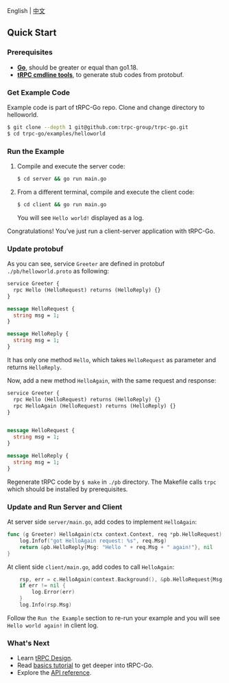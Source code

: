 English | [中文](quick_start.zh_CN.md)

## Quick Start

### Prerequisites

- **[Go](https://go.dev/doc/install)**, should be greater or equal than go1.18.
- **[tRPC cmdline tools](https://github.com/trpc-group/trpc-cmdline)**, to generate stub codes from protobuf.

### Get Example Code

Example code is part of tRPC-Go repo.
Clone and change directory to helloworld.
```bash
$ git clone --depth 1 git@github.com:trpc-group/trpc-go.git
$ cd trpc-go/examples/helloworld
```

### Run the Example

1. Compile and execute the server code:
   ```bash
   $ cd server && go run main.go
   ```
2. From a different terminal, compile and execute the client code:
   ```bash
   $ cd client && go run main.go
   ```
   You will see `Hello world!` displayed as a log.

Congratulations! You’ve just run a client-server application with tRPC-Go.

### Update protobuf

As you can see, service `Greeter` are defined in protobuf `./pb/helloworld.proto` as following:
```protobuf
service Greeter {
  rpc Hello (HelloRequest) returns (HelloReply) {}
}

message HelloRequest {
  string msg = 1;
}

message HelloReply {
  string msg = 1;
}
```
It has only one method `Hello`, which takes `HelloRequest` as parameter and returns `HelloReply`.

Now, add a new method `HelloAgain`, with the same request and response:
```protobuf
service Greeter {
  rpc Hello (HelloRequest) returns (HelloReply) {}
  rpc HelloAgain (HelloRequest) returns (HelloReply) {}
}


message HelloRequest {
  string msg = 1;
}

message HelloReply {
  string msg = 1;
}
```

Regenerate tRPC code by `$ make` in `./pb` directory.
The Makefile calls `trpc` which should be installed by prerequisites.

### Update and Run Server and Client

At server side `server/main.go`, add codes to implement `HelloAgain`:
```go
func (g Greeter) HelloAgain(ctx context.Context, req *pb.HelloRequest) (*pb.HelloReply, error) {
    log.Infof("got HelloAgain request: %s", req.Msg)
    return &pb.HelloReply{Msg: "Hello " + req.Msg + " again!"}, nil
}
```

At client side `client/main.go`, add codes to call `HelloAgain`:
```go
    rsp, err = c.HelloAgain(context.Background(), &pb.HelloRequest{Msg: "world"})
    if err != nil {
        log.Error(err)
    }
    log.Info(rsp.Msg)
```

Follow the `Run the Example` section to re-run your example and you will see `Hello world again!` in client log.

### What's Next

- Learn [tRPC Design](https://github.com/trpc-group/trpc).
- Read [basics tutorial](./basics_tutorial.md) to get deeper into tRPC-Go.
- Explore the [API reference](https://pkg.go.dev/trpc.group/trpc-go/trpc-go).

